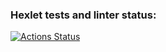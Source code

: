 ### Hexlet tests and linter status:
[![Actions Status](https://github.com/Sergetexa/frontend-project-lvl1/workflows/hexlet-check/badge.svg)](https://github.com/Sergetexa/frontend-project-lvl1/actions)